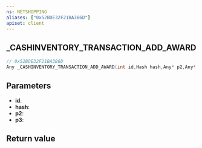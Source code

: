 ```yaml
---
ns: NETSHOPPING
aliases: ["0x52BDE32F21BA3B6D"]
apiset: client
---
```

## _CASHINVENTORY_TRANSACTION_ADD_AWARD

```c
// 0x52BDE32F21BA3B6D
Any _CASHINVENTORY_TRANSACTION_ADD_AWARD(int id,Hash hash,Any* p2,Any* p3);
```


## Parameters
* **id**:
* **hash**:
* **p2**:
* **p3**:

## Return value